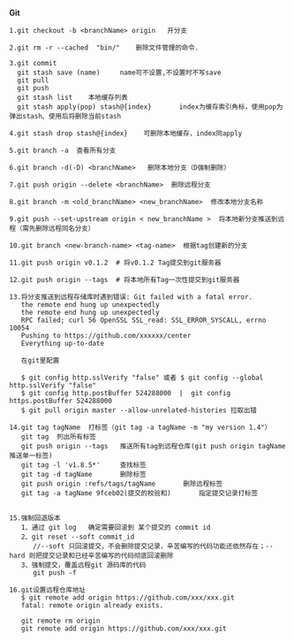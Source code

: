 **Git**

    1.git checkout -b <branchName> origin   开分支
    
    2.git rm -r --cached  "bin/"    删除文件管理的命令.
    
    3.git commit
      git stash save (name)     name可不设置,不设置时不写save
      git pull 
      git push
      git stash list    本地缓存列表
      git stash apply(pop) stash@{index}       index为缓存索引角标，使用pop为弹出stash、使用后将删除当前stash
    
    4.git stash drop stash@{index}    可删除本地缓存，index同apply
    
    5.git branch -a  查看所有分支
    
    6.git branch -d(-D) <branchName>   删除本地分支（D强制删除）
    
    7.git push origin --delete <branchName>  删除远程分支
    
    8.git branch -m <old_branchName> <new_branchName>  修改本地分支名称
    
    9.git push --set-upstream origin < new_branchName >  将本地新分支推送到远程（需先删除远程同名分支）
    
    10.git branch <new-branch-name> <tag-name>  根据tag创建新的分支
    
    11.git push origin v0.1.2  # 将v0.1.2 Tag提交到git服务器
    
    12.git push origin --tags  # 将本地所有Tag一次性提交到git服务器
    
    13.将分支推送到远程存储库时遇到错误: Git failed with a fatal error.
       the remote end hung up unexpectedly
       the remote end hung up unexpectedly
       RPC failed; curl 56 OpenSSL SSL_read: SSL_ERROR_SYSCALL, errno 10054
       Pushing to https://github.com/xxxxxx/center
       Everything up-to-date
       
       在git里配置
      
       $ git config http.sslVerify "false" 或者 $ git config --global http.sslVerify "false"
       $ git config http.postBuffer 524288000  |  git config https.postBuffer 524288000
       $ git pull origin master --allow-unrelated-histories 拉取出错

    14.git tag tagName  打标签（git tag -a tagName -m "my version 1.4"）
       git tag  列出所有标签
       git push origin --tags   推送所有tag到远程仓库(git push origin tagName    推送单一标签)
       git tag -l 'v1.8.5*'     查找标签
       git tag -d tagName       删除标签
       git push origin :refs/tags/tagName       删除远程标签
       git tag -a tagName 9fceb02(提交的校验和)       指定提交记录打标签


	15.强制回退版本
	   1、通过 git log   确定需要回滚到 某个提交的 commit id
	   2、git reset --soft commit_id   
	      //--soft 只回滚提交，不会删除提交记录，辛苦编写的代码功能还依然存在；--hard 则把提交记录和已经辛苦编写的代码彻底回滚删除
       3、强制提交，覆盖远程git 源码库的代码
          git push -f

	16.git设置远程仓库地址
	   $ git remote add origin https://github.com/xxx/xxx.git
	   fatal: remote origin already exists.

	   git remote rm origin
	   git remote add origin https://github.com/xxx/xxx.git